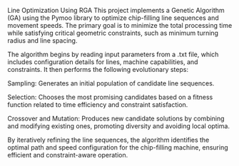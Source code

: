 Line Optimization Using RGA
This project implements a Genetic Algorithm (GA) using the Pymoo library to optimize chip-filling line sequences and movement speeds. The primary goal is to minimize the total processing time while satisfying critical geometric constraints, such as minimum turning radius and line spacing.

The algorithm begins by reading input parameters from a .txt file, which includes configuration details for lines, machine capabilities, and constraints. It then performs the following evolutionary steps:

Sampling: Generates an initial population of candidate line sequences.

Selection: Chooses the most promising candidates based on a fitness function related to time efficiency and constraint satisfaction.

Crossover and Mutation: Produces new candidate solutions by combining and modifying existing ones, promoting diversity and avoiding local optima.

By iteratively refining the line sequences, the algorithm identifies the optimal path and speed configuration for the chip-filling machine, ensuring efficient and constraint-aware operation.
